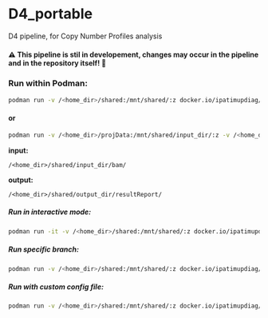 # D4_portable
D4 pipeline, for Copy Number Profiles analysis

#### :warning: This pipeline is stil in developement, changes may occur in the pipeline and in the repository itself! :construction:


### Run within Podman:
```bash
podman run -v /<home_dir>/shared:/mnt/shared/:z docker.io/ipatimupdiag/d4portable snakemake --cores 2
```
#### or
```bash
podman run -v /<home_dir>/projData:/mnt/shared/input_dir/:z -v /<home_dir>/projReport:/mnt/shared/output_dir/:z  docker.io/ipatimupdiag/d4portable snakemake --cores 2
```


**input:**
```
/<home_dir>/shared/input_dir/bam/
```

**output:**
```
/<home_dir>/shared/output_dir/resultReport/
```


##### Run in interactive mode:
```bash
podman run -it -v /<home_dir>/shared:/mnt/shared/:z docker.io/ipatimupdiag/d4portable bash
```
##### Run specific branch:
```bash
podman run -v /<home_dir>/shared:/mnt/shared/:z docker.io/ipatimupdiag/d4portable:BETAv2.5 snakemake --cores 2 --configfile /mnt/shared/config.yaml
```

##### Run with custom config file:
```bash
podman run -v /<home_dir>/shared:/mnt/shared/:z docker.io/ipatimupdiag/d4portable snakemake --cores 2 --configfile /mnt/shared/config.yaml 
```
